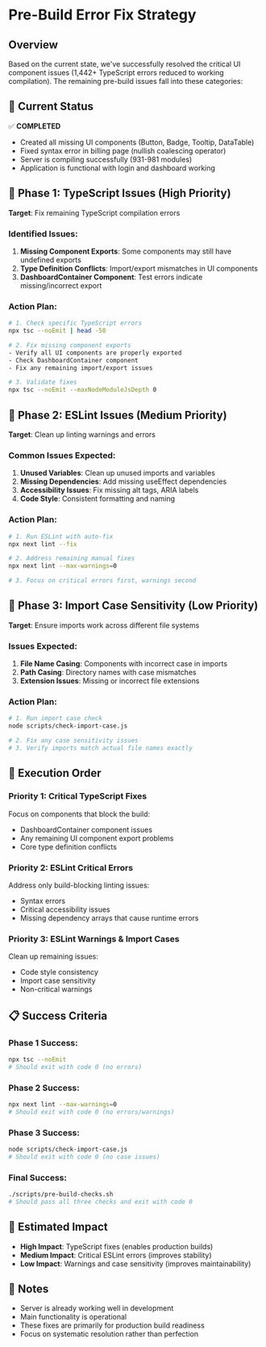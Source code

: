 # Pre-Build Error Fix Strategy

## Overview
Based on the current state, we've successfully resolved the critical UI component issues (1,442+ TypeScript errors reduced to working compilation). The remaining pre-build issues fall into these categories:

## 🎯 Current Status
✅ **COMPLETED**
- Created all missing UI components (Button, Badge, Tooltip, DataTable)
- Fixed syntax error in billing page (nullish coalescing operator)
- Server is compiling successfully (931-981 modules)
- Application is functional with login and dashboard working

## 🔧 Phase 1: TypeScript Issues (High Priority)
**Target**: Fix remaining TypeScript compilation errors

### Identified Issues:
1. **Missing Component Exports**: Some components may still have undefined exports
2. **Type Definition Conflicts**: Import/export mismatches in UI components
3. **DashboardContainer Component**: Test errors indicate missing/incorrect export

### Action Plan:
```bash
# 1. Check specific TypeScript errors
npx tsc --noEmit | head -50

# 2. Fix missing component exports
- Verify all UI components are properly exported
- Check DashboardContainer component
- Fix any remaining import/export issues

# 3. Validate fixes
npx tsc --noEmit --maxNodeModuleJsDepth 0
```

## 🧹 Phase 2: ESLint Issues (Medium Priority)
**Target**: Clean up linting warnings and errors

### Common Issues Expected:
1. **Unused Variables**: Clean up unused imports and variables
2. **Missing Dependencies**: Add missing useEffect dependencies
3. **Accessibility Issues**: Fix missing alt tags, ARIA labels
4. **Code Style**: Consistent formatting and naming

### Action Plan:
```bash
# 1. Run ESLint with auto-fix
npx next lint --fix

# 2. Address remaining manual fixes
npx next lint --max-warnings=0

# 3. Focus on critical errors first, warnings second
```

## 📁 Phase 3: Import Case Sensitivity (Low Priority)
**Target**: Ensure imports work across different file systems

### Issues Expected:
1. **File Name Casing**: Components with incorrect case in imports
2. **Path Casing**: Directory names with case mismatches
3. **Extension Issues**: Missing or incorrect file extensions

### Action Plan:
```bash
# 1. Run import case check
node scripts/check-import-case.js

# 2. Fix any case sensitivity issues
# 3. Verify imports match actual file names exactly
```

## 🚀 Execution Order

### Priority 1: Critical TypeScript Fixes
Focus on components that block the build:
- DashboardContainer component issues
- Any remaining UI component export problems
- Core type definition conflicts

### Priority 2: ESLint Critical Errors
Address only build-blocking linting issues:
- Syntax errors
- Critical accessibility issues
- Missing dependency arrays that cause runtime errors

### Priority 3: ESLint Warnings & Import Cases
Clean up remaining issues:
- Code style consistency
- Import case sensitivity
- Non-critical warnings

## 📋 Success Criteria

### Phase 1 Success:
```bash
npx tsc --noEmit
# Should exit with code 0 (no errors)
```

### Phase 2 Success:
```bash
npx next lint --max-warnings=0
# Should exit with code 0 (no errors/warnings)
```

### Phase 3 Success:
```bash
node scripts/check-import-case.js
# Should exit with code 0 (no case issues)
```

### Final Success:
```bash
./scripts/pre-build-checks.sh
# Should pass all three checks and exit with code 0
```

## 🎯 Estimated Impact
- **High Impact**: TypeScript fixes (enables production builds)
- **Medium Impact**: Critical ESLint errors (improves stability)
- **Low Impact**: Warnings and case sensitivity (improves maintainability)

## 📝 Notes
- Server is already working well in development
- Main functionality is operational
- These fixes are primarily for production build readiness
- Focus on systematic resolution rather than perfection